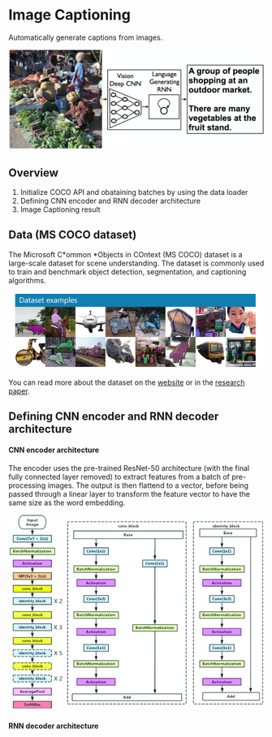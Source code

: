 [image1]: ./img/image-captioning.png "Image Captioning Model"
[image2]: ./img/coco-examples.jpg "Sample Dataset Example"
[image3]: ./img/ResNet50-architecture.png "ResNet50"

# Image Captioning

Automatically generate captions from images.

![Image Captioning Model][image1]



## Overview

1. Initialize COCO API and obataining batches by using the data loader
2. Defining CNN encoder and RNN decoder architecture
3. Image Captioning result


## Data (MS COCO dataset)

The Microsoft C*ommon *Objects in COntext (MS COCO) dataset is a large-scale dataset for scene understanding. The dataset is commonly used to train and benchmark object detection, segmentation, and captioning algorithms.

![Sample Dataset Example][image2]

You can read more about the dataset on the [website](http://cocodataset.org/#home) or in the [research paper](https://arxiv.org/pdf/1405.0312.pdf).



## Defining CNN encoder and RNN decoder architecture

#### CNN encoder architecture

The encoder uses the pre-trained ResNet-50 architecture (with the final fully connected layer removed) to extract features from a batch of pre-processing images. The output is then flattend to a vector, before being passed through a linear layer to transform the feature vector to have the same size as the word embedding.

![ResNet50][image3]


#### RNN decoder architecture







